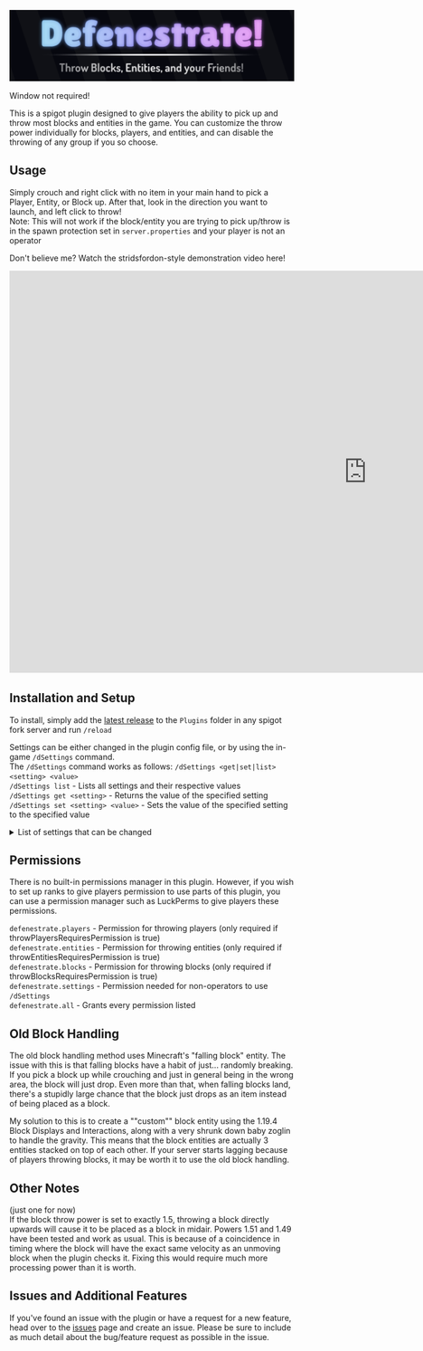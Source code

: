 
![defenestrateBanner.png](images%2FdefenestrateBanner.png)

Window not required!  

This is a spigot plugin designed to give players the ability to pick up and throw most blocks and entities in the game. You can customize the throw power individually for blocks, players, and entities, and can disable the throwing of any group if you so choose.

## Usage
Simply crouch and right click with no item in your main hand to pick a Player, Entity, or Block up. After that, look in the direction you want to launch, and left click to throw!  
Note: This will not work if the block/entity you are trying to pick up/throw is in the spawn protection set in `server.properties` and your player is not an operator

Don't believe me? Watch the stridsfordon-style demonstration video here!
<iframe width="1264" height="711" src="https://www.youtube.com/embed/ImCKaETUTEg" title="Demonstrating the Defenestrating" frameborder="0" allow="accelerometer; autoplay; clipboard-write; encrypted-media; gyroscope; picture-in-picture; web-share" referrerpolicy="strict-origin-when-cross-origin" allowfullscreen></iframe>


## Installation and Setup
To install, simply add the [latest release](https://github.com/Pm7-dev/Defenestrate/releases) to the `Plugins` folder in any spigot fork server and run `/reload`

Settings can be either changed in the plugin config file, or by using the in-game `/dSettings` command.  
The `/dSettings` command works as follows:
`/dSettings <get|set|list> <setting> <value>`  
`/dSettings list` - Lists all settings and their respective values  
`/dSettings get <setting>` - Returns the value of the specified setting  
`/dSettings set <setting> <value>` - Sets the value of the specified setting to the specified value


<details>
  <summary> List of settings that can be changed </summary>

Power settings:
- `playerThrowPower (Default: 1.6)` - The power at which players are thrown
- `entityThrowPower (Default: 1.6)` - The power at which other entities are thrown
- `blockThrowPower (Default: 1.6)` - The power at which blocks are thrown

Feature toggles:
- `playerThrowEnabled (Default: true)` - If any player will be allowed to throw players
- `entityThrowEnabled (Default: true)` - If any player will be allowed to throw other entities
- `blockThrowEnabled (Default: true)` - If any player will be allowed to throw blocks

Permission settings:
- `throwPlayersRequiresPermission (Default: false)` - If players need a permission to throw players (only used if playerThrowEnabled is true)
- `throwEntitiesRequiresPermission (Default: false)` - If players need a permission to throw entities (only used if entityThrowEnabled is true)
- `throwBlocksRequiresPermission (Default: false)` - If players need a permission to throw blocks (only used if blockThrowEnabled is true)

Other settings:
- `oldBlockHandling (Default: false)` - Uses a simpler method of handling the picking up and throwing of blocks (not recommended, more info [here](https://github.com/Pm7-dev/Defenestrate#old-block-handling))
- `breakThingsMode (Default: false)` - Removes the filter stopping players from picking up and throwing illegal blocks (nether portals, bedrock, barriers)

</details>

## Permissions
There is no built-in permissions manager in this plugin. However, if you wish to set up ranks to give players permission to use parts of this plugin, you can use a permission manager such as LuckPerms to give players these permissions.  

`defenestrate.players` - Permission for throwing players (only required if throwPlayersRequiresPermission is true)  
`defenestrate.entities` - Permission for throwing entities (only required if throwEntitiesRequiresPermission is true)  
`defenestrate.blocks` - Permission for throwing blocks (only required if throwBlocksRequiresPermission is true)  
`defenestrate.settings` - Permission needed for non-operators to use `/dSettings`  
`defenestrate.all` - Grants every permission listed

## Old Block Handling
The old block handling method uses Minecraft's "falling block" entity. The issue with this is that falling blocks have a habit of just... randomly breaking. If you pick a block up while crouching and just in general being in the wrong area, the block will just drop. Even more than that, when falling blocks land, there's a stupidly large chance that the block just drops as an item instead of being placed as a block.

My solution to this is to create a ""custom"" block entity using the 1.19.4 Block Displays and Interactions, along with a very shrunk down baby zoglin to handle the gravity. This means that the block entities are actually 3 entities stacked on top of each other. If your server starts lagging because of players throwing blocks, it may be worth it to use the old block handling. 

## Other Notes
(just one for now)  
If the block throw power is set to exactly 1.5, throwing a block directly upwards will cause it to be placed as a block in midair. Powers 1.51 and 1.49 have been tested and work as usual. This is because of a coincidence in timing where the block will have the exact same velocity as an unmoving block when the plugin checks it. Fixing this would require much more processing power than it is worth.

## Issues and Additional Features
If you've found an issue with the plugin or have a request for a new feature, head over to the [issues](https://github.com/Pm7-dev/Defenestrate/issues) page and create an issue. Please be sure to include as much detail about the bug/feature request as possible in the issue.
